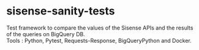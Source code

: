# sisense-sanity-tests
Test framework to compare the values of the Sisense APIs and the results of the queries on BigQuery DB. \
Tools : Python, Pytest, Requests-Response, BigQueryPython and Docker.
